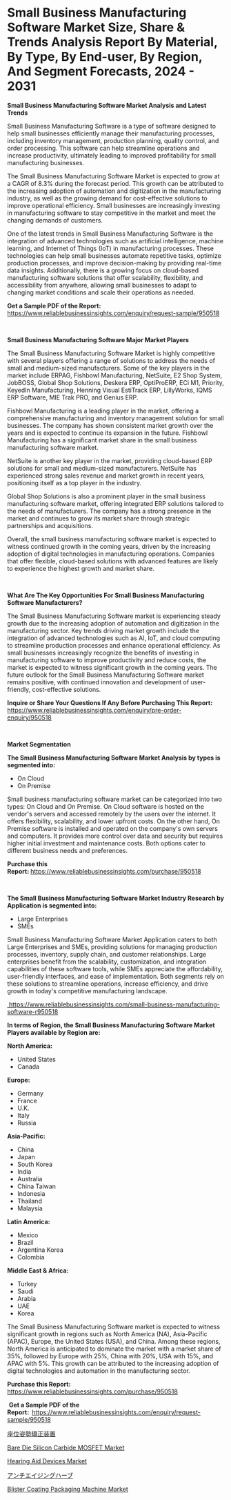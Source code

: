<p><h1>Small Business Manufacturing Software Market Size, Share & Trends Analysis Report By Material, By Type, By End-user, By Region, And Segment Forecasts, 2024 - 2031</h1></p><p><strong>Small Business Manufacturing Software Market Analysis and Latest Trends</strong></p>
<p><p>Small Business Manufacturing Software is a type of software designed to help small businesses efficiently manage their manufacturing processes, including inventory management, production planning, quality control, and order processing. This software can help streamline operations and increase productivity, ultimately leading to improved profitability for small manufacturing businesses.</p><p>The Small Business Manufacturing Software Market is expected to grow at a CAGR of 8.3% during the forecast period. This growth can be attributed to the increasing adoption of automation and digitization in the manufacturing industry, as well as the growing demand for cost-effective solutions to improve operational efficiency. Small businesses are increasingly investing in manufacturing software to stay competitive in the market and meet the changing demands of customers.</p><p>One of the latest trends in Small Business Manufacturing Software is the integration of advanced technologies such as artificial intelligence, machine learning, and Internet of Things (IoT) in manufacturing processes. These technologies can help small businesses automate repetitive tasks, optimize production processes, and improve decision-making by providing real-time data insights. Additionally, there is a growing focus on cloud-based manufacturing software solutions that offer scalability, flexibility, and accessibility from anywhere, allowing small businesses to adapt to changing market conditions and scale their operations as needed.</p></p>
<p><strong>Get a Sample PDF of the Report:&nbsp;</strong> <a href="https://www.reliablebusinessinsights.com/enquiry/request-sample/950518">https://www.reliablebusinessinsights.com/enquiry/request-sample/950518</a></p>
<p>&nbsp;</p>
<p><strong>Small Business Manufacturing Software Major Market Players</strong></p>
<p><p>The Small Business Manufacturing Software Market is highly competitive with several players offering a range of solutions to address the needs of small and medium-sized manufacturers. Some of the key players in the market include ERPAG, Fishbowl Manufacturing, NetSuite, E2 Shop System, JobBOSS, Global Shop Solutions, Deskera ERP, OptiProERP, ECi M1, Priority, KeyedIn Manufacturing, Henning Visual EstiTrack ERP, LillyWorks, IQMS ERP Software, MIE Trak PRO, and Genius ERP.</p><p>Fishbowl Manufacturing is a leading player in the market, offering a comprehensive manufacturing and inventory management solution for small businesses. The company has shown consistent market growth over the years and is expected to continue its expansion in the future. Fishbowl Manufacturing has a significant market share in the small business manufacturing software market.</p><p>NetSuite is another key player in the market, providing cloud-based ERP solutions for small and medium-sized manufacturers. NetSuite has experienced strong sales revenue and market growth in recent years, positioning itself as a top player in the industry.</p><p>Global Shop Solutions is also a prominent player in the small business manufacturing software market, offering integrated ERP solutions tailored to the needs of manufacturers. The company has a strong presence in the market and continues to grow its market share through strategic partnerships and acquisitions.</p><p>Overall, the small business manufacturing software market is expected to witness continued growth in the coming years, driven by the increasing adoption of digital technologies in manufacturing operations. Companies that offer flexible, cloud-based solutions with advanced features are likely to experience the highest growth and market share.</p></p>
<p>&nbsp;</p>
<p><strong>What Are The Key Opportunities For Small Business Manufacturing Software Manufacturers?</strong></p>
<p><p>The Small Business Manufacturing Software market is experiencing steady growth due to the increasing adoption of automation and digitization in the manufacturing sector. Key trends driving market growth include the integration of advanced technologies such as AI, IoT, and cloud computing to streamline production processes and enhance operational efficiency. As small businesses increasingly recognize the benefits of investing in manufacturing software to improve productivity and reduce costs, the market is expected to witness significant growth in the coming years. The future outlook for the Small Business Manufacturing Software market remains positive, with continued innovation and development of user-friendly, cost-effective solutions.</p></p>
<p><strong>Inquire or Share Your Questions If Any Before Purchasing This Report:</strong> <a href="https://www.reliablebusinessinsights.com/enquiry/pre-order-enquiry/950518">https://www.reliablebusinessinsights.com/enquiry/pre-order-enquiry/950518</a></p>
<p>&nbsp;</p>
<p><strong>Market Segmentation</strong></p>
<p><strong>The Small Business Manufacturing Software Market Analysis by types is segmented into:</strong></p>
<p><ul><li>On Cloud</li><li>On Premise</li></ul></p>
<p><p>Small business manufacturing software market can be categorized into two types: On Cloud and On Premise. On Cloud software is hosted on the vendor's servers and accessed remotely by the users over the internet. It offers flexibility, scalability, and lower upfront costs. On the other hand, On Premise software is installed and operated on the company's own servers and computers. It provides more control over data and security but requires higher initial investment and maintenance costs. Both options cater to different business needs and preferences.</p></p>
<p><strong>Purchase this Report:&nbsp;</strong><a href="https://www.reliablebusinessinsights.com/purchase/950518">https://www.reliablebusinessinsights.com/purchase/950518</a></p>
<p>&nbsp;</p>
<p><strong>The Small Business Manufacturing Software Market Industry Research by Application is segmented into:</strong></p>
<p><ul><li>Large Enterprises</li><li>SMEs</li></ul></p>
<p><p>Small Business Manufacturing Software Market Application caters to both Large Enterprises and SMEs, providing solutions for managing production processes, inventory, supply chain, and customer relationships. Large enterprises benefit from the scalability, customization, and integration capabilities of these software tools, while SMEs appreciate the affordability, user-friendly interfaces, and ease of implementation. Both segments rely on these solutions to streamline operations, increase efficiency, and drive growth in today's competitive manufacturing landscape.</p></p>
<p><a href="https://www.reliablebusinessinsights.com/small-business-manufacturing-software-r950518">&nbsp;https://www.reliablebusinessinsights.com/small-business-manufacturing-software-r950518</a></p>
<p><strong>In terms of Region, the Small Business Manufacturing Software Market Players available by Region are:</strong></p>
<p>
    <p> <strong> North America: </strong>
        <ul>
            <li>United States</li>
            <li>Canada</li>
        </ul>
        </p> 
    <p> <strong> Europe: </strong>
        <ul>
            <li>Germany</li>
            <li>France</li>
            <li>U.K.</li>
            <li>Italy</li>
            <li>Russia</li>
        </ul>
        </p> 
    <p> <strong> Asia-Pacific: </strong>
        <ul>
            <li>China</li>
            <li>Japan</li>
            <li>South Korea</li>
            <li>India</li>
            <li>Australia</li>
            <li>China Taiwan</li>
            <li>Indonesia</li>
            <li>Thailand</li>
            <li>Malaysia</li>
        </ul>
        </p> 
    <p> <strong> Latin America: </strong>
        <ul>
            <li>Mexico</li>
            <li>Brazil</li>
            <li>Argentina Korea</li>
            <li>Colombia</li>
        </ul>
        </p> 
    <p> <strong> Middle East & Africa: </strong>
        <ul>
            <li>Turkey</li>
            <li>Saudi</li>
            <li>Arabia</li>
            <li>UAE</li>
            <li>Korea</li>
        </ul>
    </p>
    </p>
<p><p>The Small Business Manufacturing Software market is expected to witness significant growth in regions such as North America (NA), Asia-Pacific (APAC), Europe, the United States (USA), and China. Among these regions, North America is anticipated to dominate the market with a market share of 35%, followed by Europe with 25%, China with 20%, USA with 15%, and APAC with 5%. This growth can be attributed to the increasing adoption of digital technologies and automation in the manufacturing sector.</p></p>
<p><strong>Purchase this Report: </strong><a href="https://www.reliablebusinessinsights.com/purchase/950518">https://www.reliablebusinessinsights.com/purchase/950518</a></p>
<p>&nbsp;<strong>Get a Sample PDF of the Report:&nbsp;&nbsp;</strong><a href="https://www.reliablebusinessinsights.com/enquiry/request-sample/950518">https://www.reliablebusinessinsights.com/enquiry/request-sample/950518</a></p>
<p><strong></strong></p>
<p><p><a href="https://github.com/hardee896/Market-Research-Report-List-2/blob/main/7520269172749.md">座位姿勢矯正装置</a></p><p><a href="https://www.linkedin.com/pulse/bare-die-silicon-carbide-mosfet-market-outlook-complete-industry-f2vwe">Bare Die Silicon Carbide MOSFET Market</a></p><p><a href="https://github.com/gikababa4/Market-Research-Report-List-1/blob/main/hearing-aid-devices-market.md">Hearing Aid Devices Market</a></p><p><a href="https://github.com/Andrewones2023/Market-Research-Report-List-2/blob/main/7660273172750.md">アンチエイジングハーブ</a></p><p><a href="https://www.linkedin.com/pulse/global-blister-coating-packaging-machine-market-size-expected-vzvmc">Blister Coating Packaging Machine Market</a></p></p>